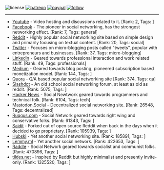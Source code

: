 ![license](https://img.shields.io/github/license/prahladyeri/siterank-stats.svg)
[![patreon](https://img.shields.io/badge/Patreon-brown.svg?logo=patreon)](https://www.patreon.com/prahladyeri)
[![paypal](https://img.shields.io/badge/PayPal-blue.svg?logo=paypal)](https://www.paypal.com/cgi-bin/webscr?cmd=_s-xclick&hosted_button_id=JM8FUXNFUK6EU)
[![follow](https://img.shields.io/twitter/follow/prahladyeri.svg?style=social)](https://twitter.com/prahladyeri)

---
- [Youtube](https://www.youtube.com/) - Video hosting and discussions related to it. [Rank: 2, Tags: ]
- [Facebook](https://www.facebook.com/) - The pioneer in social networking, has the strongest networking effect. [Rank: 7, Tags: general]
- [Reddit](https://www.reddit.com) - Highly popular social networking site based on simple design and primarily focusing on textual content. [Rank: 20, Tags: social]
- [Twitter](https://twitter.com/) - Focuses on micro-blogging posts called "tweets", popular with entrepreneurs and businesses. [Rank: 37, Tags: micro-blogging]
- [Linkedin](https://www.linkedin.com/) - Geared towards professional interaction and work related stuff. [Rank: 49, Tags: professionals]
- [Medium](https://medium.com/) - Geared towards blog posting, pioneered subscription based monetization model. [Rank: 144, Tags: ]
- [Quora](https://www.quora.com/) - Q/A based popular social networking site [Rank: 374, Tags: qa]
- [Slashdot](https://slashdot.org/) - An old school social networking forum, at least as old as reddit. [Rank: 5075, Tags: ]
- [Hacker News](https://news.ycombinator.com) - Social Newtwork geared towards programmers and technical folk. [Rank: 6104, Tags: tech]
- [Mastodon.Social](https://mastodon.social/) - Decentralized social networking site. [Rank: 26548, Tags: decentralized]
- [Ruqqus.com](https://ruqqus.com/) - Social Network geared towards right wing and conservative folks. [Rank: 61343, Tags: ]
- [Saidit](https://saidit.net/) - Forked out of open source Reddit when back in the days when it decided to go proprietary. [Rank: 105939, Tags: ]
- [Hubski](https://hubski.com/) - Yet another social networking site. [Rank: 185891, Tags: ]
- [Lemmy.ml](https://lemmy.ml/) - Yet another social network. [Rank: 422653, Tags: ]
- [Raddle](https://raddle.me/) - Social Network geared towards socialist and communist folks. [Rank: 470896, Tags: ]
- [tildes.net](https://tildes.net/) - Inspired by Reddit but highly minimalist and presently invite-only. [Rank: 1325520, Tags: ]

